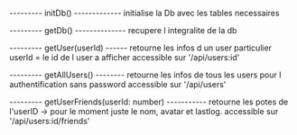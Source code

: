 
--------- initDb() -------------
initialise la Db avec les tables necessaires

--------- getDb() --------------
recupere l integralite de la db

--------- getUser(userId) ------
retourne les infos d un user particulier
userId = le id de l user a afficher
accessible sur '/api/users:id'

--------- getAllUsers() --------
retourne les infos de tous les users pour l authentification sans password
accessible sur '/api/users'

--------- getUserFriends(userId: number) -----------
retourne les potes de l'userID -> pour le moment juste le nom, avatar et lastlog. 
accessible sur '/api/users:id/friends'



